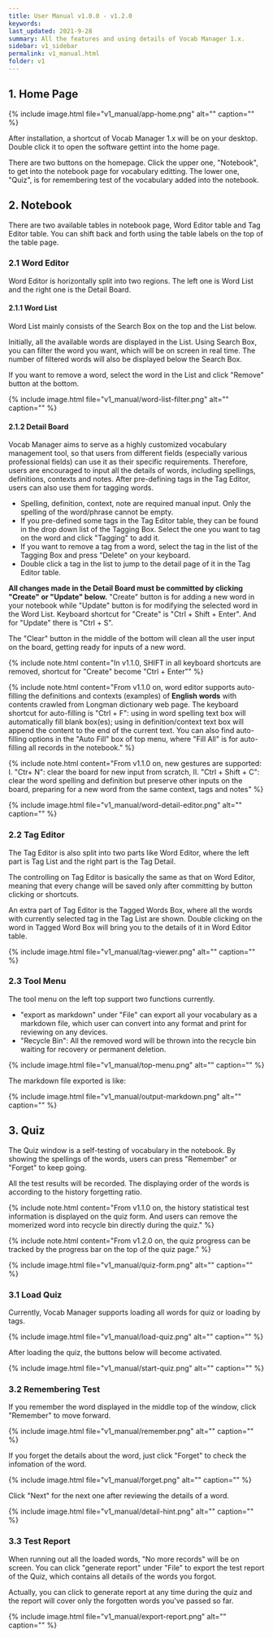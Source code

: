 ```yaml
---
title: User Manual v1.0.0 - v1.2.0
keywords: 
last_updated: 2021-9-28
summary: All the features and using details of Vocab Manager 1.x.
sidebar: v1_sidebar
permalink: v1_manual.html
folder: v1
---
```


## 1. Home Page

{% include image.html file="v1_manual/app-home.png" alt="" caption="" %}

After installation, a shortcut of Vocab Manager 1.x will be on your desktop. Double click it to open the software gettint into the home page.

There are two buttons on the homepage. Click the upper one, "Notebook", to get into the notebook page for vocabulary editting. The lower one, "Quiz", is for remembering test of the vocabulary added into the notebook.


## 2. Notebook

There are two available tables in notebook page, Word Editor table and Tag Editor table. You can shift back and forth using the table labels on the top of the table page.


### 2.1 Word Editor

Word Editor is horizontally split into two regions. The left one is Word List and the right one is the Detail Board.


#### 2.1.1 Word List

Word List mainly consists of the Search Box on the top and the List below. 

Initially, all the available words are displayed in the List. Using Search Box, you can filter the word you want, which will be on screen in real time. The number of filtered words will also be displayed below the Search Box. 

If you want to remove a word, select the word in the List and click "Remove" button at the bottom.

{% include image.html file="v1_manual/word-list-filter.png" alt="" caption="" %}


#### 2.1.2 Detail Board

Vocab Manager aims to serve as a highly customized vocabulary management tool, so that users from different fields (especially various professional fields) can use it as their specific requirements. Therefore, users are encouraged to input all the details of words, including spellings, definitions, contexts and notes. After pre-defining tags in the Tag Editor, users can also use them for tagging words.

* Spelling, definition, context, note are required manual input. Only the spelling of the word/phrase cannot be empty.
* If you pre-defined some tags in the Tag Editor table, they can be found in the drop down list of the Tagging Box. Select the one you want to tag on the word and click "Tagging" to add it.
* If you want to remove a tag from a word, select the tag in the list of the Tagging Box and press "Delete" on your keyboard.
* Double click a tag in the list to jump to the detail page of it in the Tag Editor table.

**All changes made in the Detail Board must be committed by clicking "Create" or "Update" below.**  "Create" button is for adding a new word in your notebook while "Update" button is for modifying the selected word in the Word List. Keyboard shortcut for "Create" is "Ctrl + Shift + Enter". And for "Update" there is "Ctrl + S".

The "Clear" button in the middle of the bottom will clean all the user input on the board, getting ready for inputs of a new word.

{% include note.html content="In v1.1.0, SHIFT in all keyboard shortcuts are removed, shortcut for \"Create\" become \"Ctrl + Enter\"" %}

{% include note.html content="From v1.1.0 on, word editor supports auto-filling the definitions and contexts (examples) of **English words** with contents crawled from Longman dictionary web page. The keyboard shortcut for auto-filling is \"Ctrl + F\": using in word spelling text box will automatically fill blank box(es); using in definition/context text box will append the content to the end of the current text. You can also find auto-filling options in the \"Auto Fill\" box of top menu, where \"Fill All\" is for auto-filling all records in the notebook." %}

{% include note.html content="From v1.1.0 on, new gestures are supported: I. \"Ctr+ N\": clear the board for new input from scratch, II. \"Ctrl + Shift + C\": clear the word spelling and definition but preserve other inputs on the board, preparing for a new word from the same context, tags and notes" %}

{% include image.html file="v1_manual/word-detail-editor.png" alt="" caption="" %}



### 2.2 Tag Editor

The Tag Editor is also split into two parts like Word Editor, where the left part is Tag List and the right part is the Tag Detail. 

The controlling on Tag Editor is basically the same as that on Word Editor, meaning that every change will be saved only after committing by button clicking or shortcuts.

An extra part of Tag Editor is the Tagged Words Box, where all the words with currently selected tag in the Tag List are shown. Double clicking on the word in Tagged Word Box will bring you to the details of it in Word Editor table.

{% include image.html file="v1_manual/tag-viewer.png" alt="" caption="" %}



### 2.3 Tool Menu

The tool menu on the left top support two functions currently.

* "export as markdown" under "File" can export all your vocabulary as a markdown file, which user can convert into any format and print for reviewing on any devices.
* "Recycle Bin": All the removed word will be thrown into the recycle bin waiting for recovery or permanent deletion.

{% include image.html file="v1_manual/top-menu.png" alt="" caption="" %}



The markdown file exported is like: 

{% include image.html file="v1_manual/output-markdown.png" alt="" caption="" %}



## 3. Quiz

The Quiz window is a self-testing of vocabulary in the notebook. By showing the spellings of the words, users can press "Remember" or "Forget" to keep going.

All the test results will be recorded. The displaying order of the words is according to the history forgetting ratio.

{% include note.html content="From v1.1.0 on, the history statistical test information is displayed on the quiz form. And users can remove the momerized word into recycle bin directly during the quiz." %}

{% include note.html content="From v1.2.0 on, the quiz progress can be tracked by the progress bar on the top of the quiz page." %}

{% include image.html file="v1_manual/quiz-form.png" alt="" caption="" %}



### 3.1 Load Quiz

Currently, Vocab Manager supports loading all words for quiz or loading by tags.

{% include image.html file="v1_manual/load-quiz.png" alt="" caption="" %}

After loading the quiz, the buttons below will become activated.

{% include image.html file="v1_manual/start-quiz.png" alt="" caption="" %}



### 3.2 Remembering Test

If you remember the word displayed in the middle top of the window, click "Remember" to move forward.

{% include image.html file="v1_manual/remember.png" alt="" caption="" %}


If you forget the details about the word, just click "Forget" to check the infomation of the word.

{% include image.html file="v1_manual/forget.png" alt="" caption="" %}

Click "Next" for the next one after reviewing the details of a word.

{% include image.html file="v1_manual/detail-hint.png" alt="" caption="" %}



### 3.3 Test Report

When running out all the loaded words, "No more records" will be on screen. You can click "generate report" under "File" to export the test report of the Quiz, which contains all details of the words you forgot.

Actually, you can click to generate report at any time during the quiz and the report will cover only the forgotten words you've passed so far.

{% include image.html file="v1_manual/export-report.png" alt="" caption="" %}